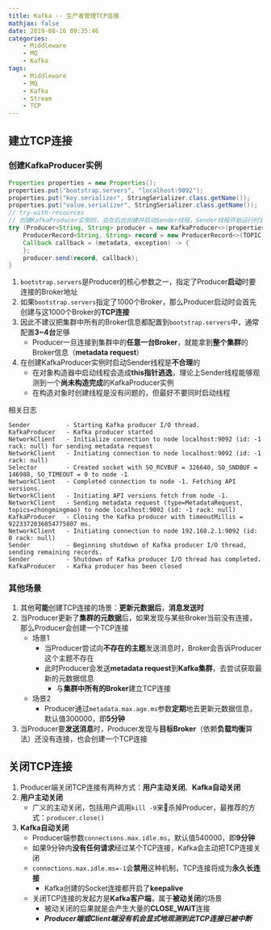 ```yaml
---
title: Kafka -- 生产者管理TCP连接
mathjax: false
date: 2019-08-16 09:35:46
categories:
    - Middleware
    - MQ
    - Kafka
tags:
    - Middleware
    - MQ
    - Kafka
    - Stream
    - TCP
---
```


## 建立TCP连接

### 创建KafkaProducer实例
```java
Properties properties = new Properties();
properties.put("bootstrap.servers", "localhost:9092");
properties.put("key.serializer", StringSerializer.class.getName());
properties.put("value.serializer", StringSerializer.class.getName());
// try-with-resources
// 创建KafkaProducer实例时，会在后台创建并启动Sender线程，Sender线程开始运行时首先会创建与Broker的TCP连接
try (Producer<String, String> producer = new KafkaProducer<>(properties)) {
    ProducerRecord<String, String> record = new ProducerRecord<>(TOPIC, KEY, VALUE);
    Callback callback = (metadata, exception) -> {
    };
    producer.send(record, callback);
}
```

<!-- more -->

1. `bootstrap.servers`是Producer的核心参数之一，指定了Producer**启动**时要连接的Broker地址
2. 如果`bootstrap.servers`指定了1000个Broker，那么Producer启动时会首先创建与这1000个Broker的**TCP连接**
3. 因此不建议把集群中所有的Broker信息都配置到`bootstrap.servers`中，通常配置**3~4台**足够
    - Producer一旦连接到集群中的**任意一台Broker**，就能拿到**整个集群**的Broker信息（**metadata request**）
4. 在创建KafkaProducer实例时启动Sender线程是**不合理**的
    - 在对象构造器中启动线程会造成**this指针逃逸**，理论上Sender线程能够观测到一个**尚未构造完成**的KafkaProducer实例
    - 在构造对象时创建线程是没有问题的，但最好不要同时启动线程

相关日志
```
Sender          - Starting Kafka producer I/O thread.
KafkaProducer   - Kafka producer started
NetworkClient   - Initialize connection to node localhost:9092 (id: -1 rack: null) for sending metadata request
NetworkClient   - Initiating connection to node localhost:9092 (id: -1 rack: null)
Selector        - Created socket with SO_RCVBUF = 326640, SO_SNDBUF = 146988, SO_TIMEOUT = 0 to node -1
NetworkClient   - Completed connection to node -1. Fetching API versions.
NetworkClient   - Initiating API versions fetch from node -1.
NetworkClient   - Sending metadata request (type=MetadataRequest, topics=zhongmingmao) to node localhost:9092 (id: -1 rack: null)
KafkaProducer   - Closing the Kafka producer with timeoutMillis = 9223372036854775807 ms.
NetworkClient   - Initiating connection to node 192.168.2.1:9092 (id: 0 rack: null)
Sender          - Beginning shutdown of Kafka producer I/O thread, sending remaining records.
Sender          - Shutdown of Kafka producer I/O thread has completed.
KafkaProducer   - Kafka producer has been closed
```

### 其他场景
1. 其他**可能**创建TCP连接的场景：**更新元数据后**，**消息发送时**
2. 当Producer更新了**集群的元数据**后，如果发现与某些Broker当前没有连接，那么Producer会创建一个TCP连接
    - 场景1
        - 当Producer尝试向**不存在的主题**发送消息时，Broker会告诉Producer这个主题不存在
        - 此时Producer会发送**metadata request**到**Kafka集群**，去尝试获取最新的元数据信息
            - 与**集群中所有的Broker**建立TCP连接
    - 场景2
        - Producer通过`metadata.max.age.ms`参数**定期**地去更新元数据信息，默认值300000，即**5分钟**
3. 当Producer要**发送消息**时，Producer发现与**目标Broker**（依赖**负载均衡**算法）还没有连接，也会创建一个TCP连接

## 关闭TCP连接
1. Producer端关闭TCP连接有两种方式：**用户主动关闭**、**Kafka自动关闭**
2. **用户主动关闭**
    - 广义的主动关闭，包括用户调用`kill -9`来杀掉Producer，最推荐的方式：`producer.close()`
3. **Kafka自动关闭**
    - Producer端参数`connections.max.idle.ms`，默认值540000，即**9分钟**
    - 如果9分钟内**没有任何请求**经过某个TCP连接，Kafka会主动把TCP连接关闭
    - `connections.max.idle.ms=-1`会**禁用**这种机制，TCP连接将成为**永久长连接**
        - Kafka创建的Socket连接都开启了**keepalive**
    - 关闭TCP连接的发起方是**Kafka客户端**，属于**被动关闭**的场景
        - 被动关闭的后果就是会产生大量的**CLOSE_WAIT**连接
        - _**Producer端或Client端没有机会显式地观测到此TCP连接已被中断**_
